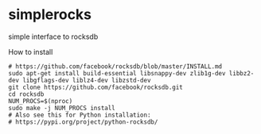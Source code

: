 # simplerocks
simple interface to rocksdb

How to install

```
# https://github.com/facebook/rocksdb/blob/master/INSTALL.md
sudo apt-get install build-essential libsnappy-dev zlib1g-dev libbz2-dev libgflags-dev liblz4-dev libzstd-dev
git clone https://github.com/facebook/rocksdb.git
cd rocksdb
NUM_PROCS=$(nproc)
sudo make -j NUM_PROCS install
# Also see this for Python installation:
# https://pypi.org/project/python-rocksdb/
```

